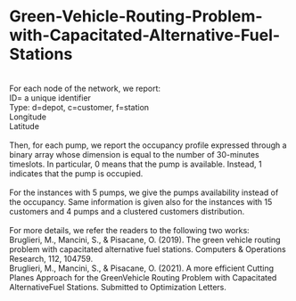 # Green-Vehicle-Routing-Problem-with-Capacitated-Alternative-Fuel-Stations
<br> For each node of the network, we report:
<br> ID= a unique identifier
<br> Type: d=depot, c=customer, f=station
<br> Longitude
<br>Latitude
<br> <br> Then, for each pump, we report the occupancy profile expressed through a binary array whose dimension is equal to the number of 30-minutes timeslots. In particular, 0 means that the pump is available. Instead, 1 indicates that the pump is occupied.
<br> <br> For the instances with 5 pumps, we give the pumps availability instead of the occupancy. Same information is given also for the instances with 15 customers and 4 pumps and a clustered customers distribution.
<br> <br>For more details, we refer the readers to the following two works:
<br> Bruglieri, M., Mancini, S., & Pisacane, O. (2019). The green vehicle routing problem with capacitated alternative fuel stations. Computers & Operations Research, 112, 104759.
<br> Bruglieri, M., Mancini, S., & Pisacane, O. (2021). A more efficient Cutting Planes Approach for the GreenVehicle Routing Problem with Capacitated AlternativeFuel Stations. Submitted to Optimization Letters.
